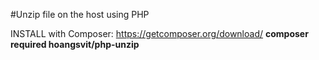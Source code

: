 #Unzip file on the host using PHP

INSTALL with Composer: https://getcomposer.org/download/
<b>composer required hoangsvit/php-unzip</b>
